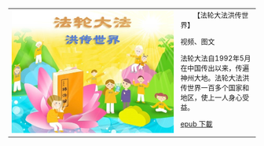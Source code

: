 <table>
<tr>
        <td width="640"><img src="gm/img/fldfhao.jpg"></td>
        <td width="250">
        【法轮大法洪传世界】<p>视频、图文<p>法轮大法自1992年5月在中国传出以来，传遍神州大地。法轮大法洪传世界一百多个国家和地区，使上一人身心受益。<p>
        <a href="https://github.com/3fmd/gm/blob/master/gm/epub/fldfhao.epub?raw=true">epub 下載</a>
       <p>
        </td>
</tr>
</table>
